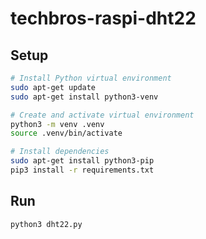 # techbros-raspi-dht22

## Setup
```bash
# Install Python virtual environment
sudo apt-get update
sudo apt-get install python3-venv

# Create and activate virtual environment
python3 -m venv .venv
source .venv/bin/activate

# Install dependencies
sudo apt-get install python3-pip
pip3 install -r requirements.txt
```

## Run
```bash
python3 dht22.py
```
